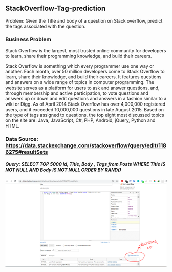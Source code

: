 ## StackOverflow-Tag-prediction
Problem: Given the Title and body of a question on Stack overflow, predict the tags associated with the question.

### Business Problem
Stack Overflow is the largest, most trusted online community for developers to learn, share their programming knowledge, and build their careers.

Stack Overflow is something which every programmer use one way or another. Each month, over 50 million developers come to Stack Overflow to learn, share their knowledge, and build their careers. It features questions and answers on a wide range of topics in computer programming. The website serves as a platform for users to ask and answer questions, and, through membership and active participation, to vote questions and answers up or down and edit questions and answers in a fashion similar to a wiki or Digg. As of April 2014 Stack Overflow has over 4,000,000 registered users, and it exceeded 10,000,000 questions in late August 2015. Based on the type of tags assigned to questions, the top eight most discussed topics on the site are: Java, JavaScript, C#, PHP, Android, jQuery, Python and HTML.

### Data Source: https://data.stackexchange.com/stackoverflow/query/edit/1186275#resultSets
##### Query: SELECT TOP 5000 Id, Title, Body , Tags from Posts WHERE Title IS NOT NULL AND Body IS NOT NULL ORDER BY RAND()
<img src="img/1.PNG">
